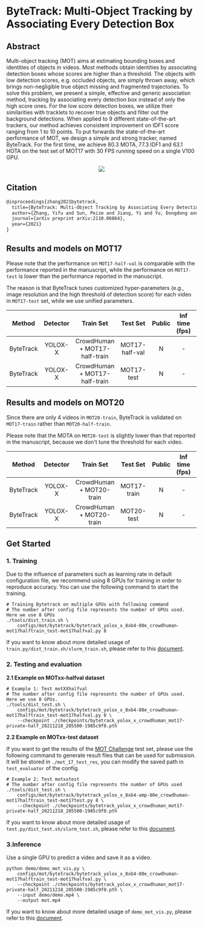 # ByteTrack: Multi-Object Tracking by Associating Every Detection Box

## Abstract

<!-- [ABSTRACT] -->

Multi-object tracking (MOT) aims at estimating bounding boxes and identities of objects in videos. Most methods obtain identities by associating detection boxes whose scores are higher than a threshold. The objects with low detection scores, e.g. occluded objects, are simply thrown away, which brings non-negligible true object missing and fragmented trajectories. To solve this problem, we present a simple, effective and generic association method, tracking by associating every detection box instead of only the high score ones. For the low score detection boxes, we utilize their similarities with tracklets to recover true objects and filter out the background detections. When applied to 9 different state-of-the-art trackers, our method achieves consistent improvement on IDF1 score ranging from 1 to 10 points. To put forwards the state-of-the-art performance of MOT, we design a simple and strong tracker, named ByteTrack. For the first time, we achieve 80.3 MOTA, 77.3 IDF1 and 63.1 HOTA on the test set of MOT17 with 30 FPS running speed on a single V100 GPU.

<!-- [IMAGE] -->

<div align="center">
  <img src="https://user-images.githubusercontent.com/26813582/147467498-b8d16d8c-8472-4830-8bac-b107c49f7c6f.png"/>
</div>

## Citation

<!-- [ALGORITHM] -->

```latex
@inproceedings{zhang2021bytetrack,
  title={ByteTrack: Multi-Object Tracking by Associating Every Detection Box},
  author={Zhang, Yifu and Sun, Peize and Jiang, Yi and Yu, Dongdong and Yuan, Zehuan and Luo, Ping and Liu, Wenyu and Wang, Xinggang},
  journal={arXiv preprint arXiv:2110.06864},
  year={2021}
}
```

## Results and models on MOT17

Please note that the performance on `MOT17-half-val` is comparable with the performance reported in the manuscript, while the performance on `MOT17-test` is lower than the performance reported in the manuscript.

The reason is that ByteTrack tunes customized hyper-parameters (e.g., image resolution and the high threshold of detection score) for each video in `MOT17-test` set, while we use unified parameters.

|  Method   | Detector |           Train Set           |    Test Set    | Public | Inf time (fps) | HOTA | MOTA | IDF1 |  FP   |  FN   | IDSw. |                                         Config                                          |                                                                                                                                                           Download                                                                                                                                                           |
| :-------: | :------: | :---------------------------: | :------------: | :----: | :------------: | :--: | :--: | :--: | :---: | :---: | :---: | :-------------------------------------------------------------------------------------: | :--------------------------------------------------------------------------------------------------------------------------------------------------------------------------------------------------------------------------------------------------------------------------------------------------------------------------: |
| ByteTrack | YOLOX-X  | CrowdHuman + MOT17-half-train | MOT17-half-val |   N    |       -        | 67.7 | 78.6 | 79.2 | 12909 | 21024 |  666  | [config](bytetrack_yolox_x_8xb4-amp-80e_crowdhuman-mot17halftrain_test-mot17halfval.py) | [model](https://download.openmmlab.com/mmtracking/mot/bytetrack/bytetrack_yolox_x/bytetrack_yolox_x_crowdhuman_mot17-private-half_20211218_205500-1985c9f0.pth) \| [log](https://download.openmmlab.com/mmtracking/mot/bytetrack/bytetrack_yolox_x/bytetrack_yolox_x_crowdhuman_mot17-private-half_20211218_205500.log.json) |
| ByteTrack | YOLOX-X  | CrowdHuman + MOT17-half-train |   MOT17-test   |   N    |       -        | 61.7 | 78.1 | 74.8 | 36705 | 85032 | 2049  |  [config](bytetrack_yolox_x_8xb4-amp-80e_crowdhuman-mot17halftrain_test-mot17test.py)   | [model](https://download.openmmlab.com/mmtracking/mot/bytetrack/bytetrack_yolox_x/bytetrack_yolox_x_crowdhuman_mot17-private-half_20211218_205500-1985c9f0.pth) \| [log](https://download.openmmlab.com/mmtracking/mot/bytetrack/bytetrack_yolox_x/bytetrack_yolox_x_crowdhuman_mot17-private-half_20211218_205500.log.json) |

## Results and models on MOT20

Since there are only 4 videos in `MOT20-train`, ByteTrack is validated on `MOT17-train` rather than `MOT20-half-train`.

Please note that the MOTA on `MOT20-test` is slightly lower than that reported in the manuscript, because we don't tune the threshold for each video.

|  Method   | Detector |        Train Set         |  Test Set   | Public | Inf time (fps) | HOTA | MOTA | IDF1 |   FP   |   FN   | IDSw. |                                      Config                                      |                                                                                                                                                      Download                                                                                                                                                      |
| :-------: | :------: | :----------------------: | :---------: | :----: | :------------: | :--: | :--: | :--: | :----: | :----: | :---: | :------------------------------------------------------------------------------: | :----------------------------------------------------------------------------------------------------------------------------------------------------------------------------------------------------------------------------------------------------------------------------------------------------------------: |
| ByteTrack | YOLOX-X  | CrowdHuman + MOT20-train | MOT17-train |   N    |       -        | 57.3 | 64.9 | 71.8 | 33,747 | 83,385 | 1,263 | [config](bytetrack_yolox_x_8xb4-amp-80e_crowdhuman-mot20train_test-mot20test.py) | [model](https://download.openmmlab.com/mmtracking/mot/bytetrack/bytetrack_yolox_x/bytetrack_yolox_x_crowdhuman_mot20-private_20220506_101040-9ce38a60.pth) \| [log](https://download.openmmlab.com/mmtracking/mot/bytetrack/bytetrack_yolox_x/bytetrack_yolox_x_crowdhuman_mot20-private_20220506_101040.log.json) |
| ByteTrack | YOLOX-X  | CrowdHuman + MOT20-train | MOT20-test  |   N    |       -        | 61.5 | 77.0 | 75.4 | 33,083 | 84,433 | 1,345 | [config](bytetrack_yolox_x_8xb4-amp-80e_crowdhuman-mot20train_test-mot20test.py) | [model](https://download.openmmlab.com/mmtracking/mot/bytetrack/bytetrack_yolox_x/bytetrack_yolox_x_crowdhuman_mot20-private_20220506_101040-9ce38a60.pth) \| [log](https://download.openmmlab.com/mmtracking/mot/bytetrack/bytetrack_yolox_x/bytetrack_yolox_x_crowdhuman_mot20-private_20220506_101040.log.json) |

## Get Started

### 1. Training

Due to the influence of parameters such as learning rate in default configuration file, we recommend using 8 GPUs for training in order to reproduce accuracy. You can use the following command to start the training.

```shell
# Training Bytetrack on multiple GPUs with following command
# The number after config file represents the number of GPUs used. Here we use 8 GPUs
./tools/dist_train.sh \
    configs/mot/bytetrack/bytetrack_yolox_x_8xb4-80e_crowdhuman-mot17halftrain_test-mot17halfval.py 8
```

If you want to know about more detailed usage of `train.py/dist_train.sh/slurm_train.sh`, please refer to this [document](../../../docs/en/user_guides/4_train_test.md).

### 2. Testing and evaluation

**2.1 Example on MOTxx-halfval dataset**

```shell
# Example 1: Test motXXhalfval
# The number after config file represents the number of GPUs used. Here we use 8 GPUs.
./tools/dist_test.sh \
    configs/mot/bytetrack/bytetrack_yolox_x_8xb4-80e_crowdhuman-mot17halftrain_test-mot17halfval.py 8 \
    --checkpoint ./checkpoints/bytetrack_yolox_x_crowdhuman_mot17-private-half_20211218_205500-1985c9f0.pth
```

**2.2 Example on MOTxx-test dataset**

If you want to get the results of the [MOT Challenge](https://motchallenge.net/) test set, please use the following command to generate result files that can be used for submission. It will be stored in `./mot_17_test_res`, you can modify the saved path in `test_evaluator` of the config.

```shell
# Example 2: Test motxxtest
# The number after config file represents the number of GPUs used
./tools/dist_test.sh \
    configs/mot/bytetrack/bytetrack_yolox_x_8xb4-amp-80e_crowdhuman-mot17halftrain_test-mot17test.py 8 \
    --checkpoint ./checkpoints/bytetrack_yolox_x_crowdhuman_mot17-private-half_20211218_205500-1985c9f0.pth
```

If you want to know about more detailed usage of `test.py/dist_test.sh/slurm_test.sh`, please refer to this [document](../../../docs/en/user_guides/4_train_test.md).

### 3.Inference

Use a single GPU to predict a video and save it as a video.

```shell
python demo/demo_mot_vis.py \
    configs/mot/bytetrack/bytetrack_yolox_x_8xb4-80e_crowdhuman-mot17halftrain_test-mot17halfval.py \
    --checkpoint ./checkpoints/bytetrack_yolox_x_crowdhuman_mot17-private-half_20211218_205500-1985c9f0.pth \
    --input demo/demo.mp4 \
    --output mot.mp4
```

If you want to know about more detailed usage of `demo_mot_vis.py`, please refer to this [document](../../../docs/en/user_guides/3_inference.md).
